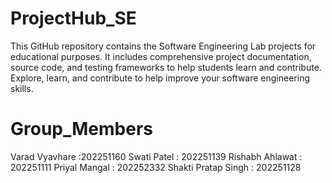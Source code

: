 # ProjectHub_SE
This GitHub repository contains the Software Engineering Lab projects for educational purposes. It includes comprehensive project documentation, source code, and testing frameworks to help students learn and contribute. Explore, learn, and contribute to help improve your software engineering skills. 

# Group_Members 
Varad Vyavhare :202251160
Swati Patel : 202251139
Rishabh Ahlawat : 202251111
Priyal Mangal : 202252332
Shakti Pratap Singh : 202251128
